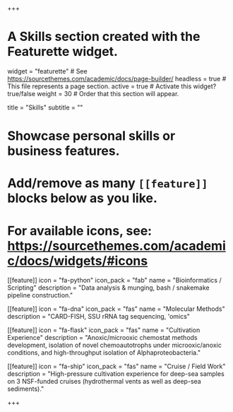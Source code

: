 +++
# A Skills section created with the Featurette widget.
widget = "featurette"  # See https://sourcethemes.com/academic/docs/page-builder/
headless = true  # This file represents a page section.
active = true  # Activate this widget? true/false
weight = 30  # Order that this section will appear.

title = "Skills"
subtitle = ""

# Showcase personal skills or business features.
# 
# Add/remove as many `[[feature]]` blocks below as you like.
# 
# For available icons, see: https://sourcethemes.com/academic/docs/widgets/#icons

[[feature]]
  icon = "fa-python"
  icon_pack = "fab"
  name = "Bioinformatics / Scripting"
  description = "Data analysis & munging, bash / snakemake pipeline construction."
  
[[feature]]
  icon = "fa-dna"
  icon_pack = "fas"
  name = "Molecular Methods"
  description = "CARD-FISH, SSU rRNA tag sequencing, 'omics"

[[feature]]
  icon = "fa-flask"
  icon_pack = "fas"
  name = "Cultivation Experience"
  description = "Anoxic/microoxic chemostat methods development, isolation of novel chemoautotrophs under microoxic/anoxic conditions, and high-throughput isolation of Alphaproteobacteria."  
  
[[feature]]
  icon = "fa-ship"
  icon_pack = "fas"
  name = "Cruise / Field Work"
  description = "High-pressure cultivation experience for deep-sea samples on 3 NSF-funded cruises (hydrothermal vents as well as deep-sea sediments)."

+++
